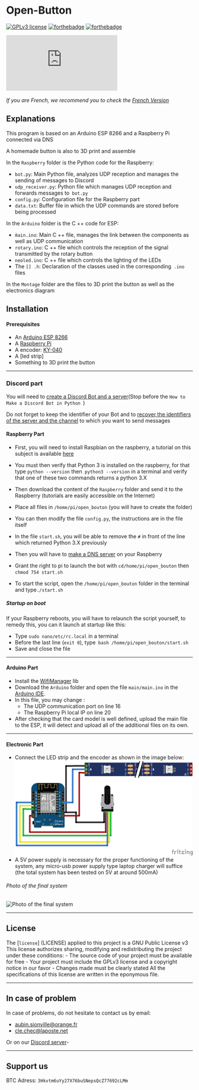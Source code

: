 Open-Button
===========
[![GPLv3 license](https://img.shields.io/badge/License-GPLv3-blue.svg)](LICENSE)
[![forthebadge](https://forthebadge.com/images/badges/made-with-c-plus-plus.svg)](Arduino/main/main.ino) [![forthebadge](https://forthebadge.com/images/badges/made-with-python.svg)](Raspberry/bot.py)

[![N|Solid](https://www.lab-ouest.org/tiki-download_file.php?fileId=141&display)](https://www.lab-ouest.org/)

*If you are French, we recommend you to check the [French Version](README.md)*

Explanations
------------
This program is based on an Arduino ESP 8266 and a Raspberry Pi connected via DNS

A homemade button is also to 3D print and assemble

In the `Raspberry` folder is the Python code for the Raspberry:
* `bot.py`: Main Python file, analyzes UDP reception and manages the sending of messages to Discord
* `udp_receiver.py`: Python file which manages UDP reception and forwards messages to` bot.py`
* `config.py`: Configuration file for the Raspberry part
* `data.txt`: Buffer file in which the UDP commands are stored before being processed

In the `Arduino` folder is the C ++ code for ESP:
* `m̀ain.ino`: Main C ++ file, manages the link between the components as well as UDP communication
* `rotary.ino`: C ++ file which controls the reception of the signal transmitted by the rotary button
* `neoled.ino`: C ++ file which controls the lighting of the LEDs
* The `[] .h`: Declaration of the classes used in the corresponding` .ino` files

In the `Montage` folder are the files to 3D print the button as well as the electronics diagram



Installation
------------
#### Prerequisites

* An [Arduino ESP 8266](https://www.banggood.com/Geekcreit-D1-Mini-NodeMcu-Lua-WIFI-ESP8266-Development-Board-Module-p-1044858.html?akmClientCountry=FR&p=RA18043558422201601Y&cur_warehouse=CN)
* A [Raspberry Pi](https://www.amazon.fr/Raspberry-Pi-Official-Desktop-Starter/dp/B01CI5879A/)
* A encoder: [KY-040](https://www.banggood.com/5Pcs-5V-KY-040-Rotary-Encoder-Module-AVR-PIC-p-951151.html?akmClientCountry=FR&p=RA18043558422201601Y&cur_warehouse=CN)
* A [led strip]
* Something to 3D print the button

---
### Discord part

You will need to [create a Discord Bot and a server](https://realpython.com/how-to-make-a-discord-bot-python/)(Stop before the `How to Make a Discord Bot in Python
`)

Do not forget to keep the identifier of your Bot and to [recover the identifiers of the server and the channel](https://support.discord.com/hc/en-us/articles/206346498-Where-can-I-find-my-User-Server-Message-ID-) to which you want to send messages

#### Raspberry Part

- First, you will need to install Raspbian on the raspberry, a tutorial on this subject is available [here](https://www.howtoforge.com/tutorial/howto-install-raspbian-on-raspberry-pi/)

- You must then verify that Python 3 is installed on the raspberry, for that type `python --version` then` python3 --version` in a terminal and verify that one of these two commands returns a python 3.X

- Then download the content of the `Raspberry` folder and send it to the Raspberry (tutorials are easily accessible on the Internet)
- Place all files in `/home/pi/open_bouton` (you will have to create the folder)

- You can then modify the file `config.py`, the instructions are in the file itself
- In the file `start.sh`, you will be able to remove the `#` in front of the line which returned Python 3.X previously

- Then you will have to [make a DNS server](https://www.howtoforge.com/tutorial/howto-install-raspbian-on-raspberry-pi/) on your Raspberry

- Grant the right to pi to launch the bot with `cd/home/pi/open_bouton` then` chmod 754 start.sh`

- To start the script, open the `/home/pi/open_bouton` folder in the terminal and type`./start.sh`

##### Startup on boot

If your Raspberry reboots, you will have to relaunch the script yourself, to remedy this, you can it launch at startup like this:
* Type `sudo nano/etc/rc.local` in a terminal
* Before the last line (`exit 0`), type` bash /home/pi/open_bouton/start.sh`
* Save and close the file

---
#### Arduino Part

- Install the [WifiManager](https://github.com/tzapu/WiFiManager) lib
- Download the `Arduino` folder and open the file `main/main.ino` in the [Arduino IDE](https://www.arduino.cc/en/Main/Software).
- In this file, you may change :
    - The UDP communication port on line 16
    - The Raspberry Pi local IP on line 20
- After checking that the card model is well defined, upload the main file to the ESP, it will detect and upload all of the additional files on its own.
---

#### Electronic Part
 - Connect the LED strip and the encoder as shown in the image below:
 ![`Montage/schema.png`](Montage/schema.png "Schéma Electronique")
 - A 5V power supply is necessary for the proper functioning of the system, any micro-usb power supply type laptop charger will suffice (the total system has been tested on 5V at around 500mA)

###### Photo of the final system
![Photo of the final system](Montage/bouton.png)

---
License
------

The [`license`] (LICENSE) applied to this project is a GNU Public License v3
This license authorizes sharing, modifying and redistributing the project under these conditions:
     - The source code of your project must be available for free
     - Your project must include the GPLv3 license and a copyright notice in our favor
     - Changes made must be clearly stated
All the specifications of this license are written in the eponymous file.


---
In case of problem
------------------
In case of problems, do not hesitate to contact us by email:
- aubin.sionville@orange.fr
- cle.chec@laposte.net

Or on our [Discord server](https://discord.gg/fvUzJbk)-

---
Support us
----------
BTC Adress: `3Hkvtm6uYy27X76buSNepsQcZ77692cLMm`

